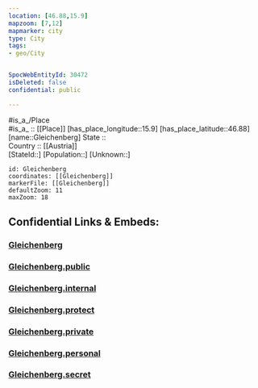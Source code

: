```yaml
---
location: [46.88,15.9] 
mapzoom: [7,12] 
mapmarker: city 
type: City
tags:
- geo/City


SpocWebEntityId: 30472
isDeleted: false
confidential: public

---
```

#is_a_/Place  
#is_a_ :: [[Place]] 
[has_place_longitude::15.9] 
[has_place_latitude::46.88] 
[name::Gleichenberg] 
State ::  
Country :: [[Austria]]  
[StateId::] 
[Population::] 
[Unknown::] 


```leaflet
id: Gleichenberg
coordinates: [[Gleichenberg]] 
markerFile: [[Gleichenberg]] 
defaultZoom: 11 
maxZoom: 18
```


## Confidential Links & Embeds: 

### [Gleichenberg](/_Standards/Earth/Continent/Europe/Europe~Central/Austria/Austrias_States/Steiermark/City/Gleichenberg.md) 

### [Gleichenberg.public](/_public/Earth/Continent/Europe/Europe~Central/Austria/Austrias_States/Steiermark/City/Gleichenberg.public.md) 

### [Gleichenberg.internal](/_internal/Earth/Continent/Europe/Europe~Central/Austria/Austrias_States/Steiermark/City/Gleichenberg.internal.md) 

### [Gleichenberg.protect](/_protect/Earth/Continent/Europe/Europe~Central/Austria/Austrias_States/Steiermark/City/Gleichenberg.protect.md) 

### [Gleichenberg.private](/_private/Earth/Continent/Europe/Europe~Central/Austria/Austrias_States/Steiermark/City/Gleichenberg.private.md) 

### [Gleichenberg.personal](/_personal/Earth/Continent/Europe/Europe~Central/Austria/Austrias_States/Steiermark/City/Gleichenberg.personal.md) 

### [Gleichenberg.secret](/_secret/Earth/Continent/Europe/Europe~Central/Austria/Austrias_States/Steiermark/City/Gleichenberg.secret.md)

